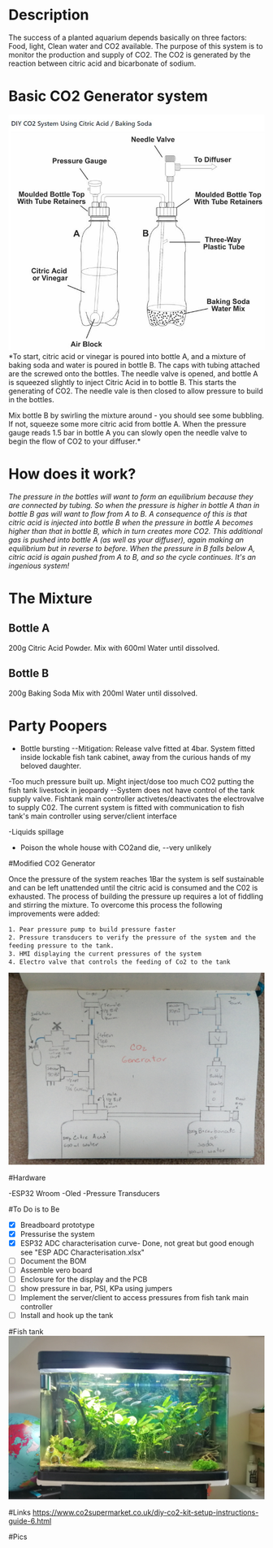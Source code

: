 # Description

The success of a planted aquarium depends basically on three factors: Food, light, Clean water and CO2 available. The purpose of this system is to monitor the production and supply of CO2. The CO2 is generated by the reaction between citric acid and bicarbonate of sodium. 


# Basic CO2 Generator system
![Pics/BasicC02Generator](Pics/BasicCO2Generator.JPG)
*To start, citric acid or vinegar is poured into bottle A, and a mixture of baking soda and water is poured in bottle B. The caps with tubing attached are the screwed onto the bottles.
The needle valve is opened, and bottle A is squeezed slightly to inject Citric Acid in to bottle B. This starts the generating of CO2. The needle vale is then closed to allow pressure to build in the bottles.

Mix bottle B by swirling the mixture around - you should see some bubbling. If not, squeeze some more citric acid from bottle A.
When the pressure gauge reads 1.5 bar in bottle A you can slowly open the needle valve to begin the flow of CO2 to your diffuser.*

# How does it work?

*The pressure in the bottles will want to form an equilibrium because they are connected by tubing. So when the pressure is higher in bottle A than in bottle B gas will want to flow from A to B. A consequence of this is that citric acid is injected into bottle B when the pressure in bottle A becomes higher than that in bottle B, which in turn creates more CO2. This additional gas is pushed into bottle A (as well as your diffuser), again making an equilibrium but in reverse to before. When the pressure in B falls below A, citric acid is again pushed from A to B, and so the cycle continues. It's an ingenious system!*

# The Mixture

## Bottle A
200g Citric Acid Powder.
Mix with 600ml Water until dissolved.

## Bottle B
200g Baking Soda
Mix with 200ml Water until dissolved.

# Party Poopers
- Bottle bursting 
--Mitigation: Release valve fitted at 4bar. System fitted inside lockable fish tank cabinet, away from the curious hands of my beloved daughter.

-Too much pressure built up. Might inject/dose too much CO2 putting the fish tank livestock in jeopardy
--System does not have control of the tank supply valve. Fishtank main controller activetes/deactivates the electrovalve to supply C02. The current system is fitted with communication to fish tank's main controller using server/client interface

-Liquids spillage
- Poison the whole house with CO2and die, 
--very unlikely




#Modified CO2 Generator


Once the pressure of the system reaches 1Bar the system is self sustainable and can be left unattended until the citric acid is consumed and the C02 is exhausted. The process of building the pressure up requires a lot of fiddling and stirring the mixture. To overcome this process the following improvements were added:

	1. Pear pressure pump to build pressure faster
	2. Pressure transducers to verify the pressure of the system and the feeding pressure to the tank.
	3. HMI displaying the current pressures of the system
	4. Electro valve that controls the feeding of Co2 to the tank

 ![Pics/CO2 Generator Upgrades.jpg](Pics/CO2GeneratorUpgrades.jpg)


#Hardware

-ESP32 Wroom
-Oled
-Pressure Transducers

#To Do is to Be

- [x] Breadboard prototype
- [x] Pressurise the system
- [x] ESP32 ADC characterisation curve- Done, not great but good enough see "ESP ADC Characterisation.xlsx"
- [ ] Document  the BOM
- [ ] Assemble vero board
- [ ] Enclosure for the display and the PCB
- [ ] show pressure in bar, PSI, KPa using jumpers
- [ ] Implement the server/client to access pressures from fish tank main controller
- [ ] Install and hook up the tank

#Fish tank
![Pics/FishTank](Pics/FishTank.jpg)

#Links
https://www.co2supermarket.co.uk/diy-co2-kit-setup-instructions-guide-6.html

#Pics
